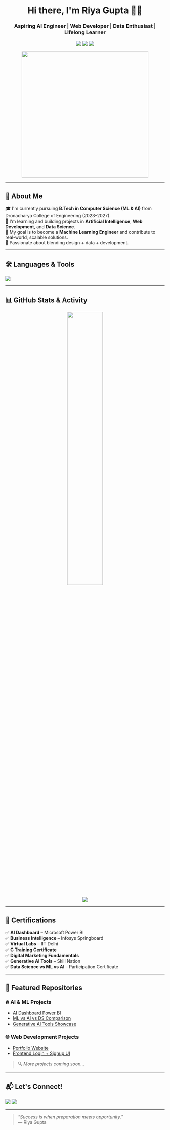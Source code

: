 <!-- HEADER -->
<h1 align="center">Hi there, I'm Riya Gupta 👩‍💻</h1>
<h3 align="center">Aspiring AI Engineer | Web Developer | Data Enthusiast | Lifelong Learner</h3>

<p align="center">
  <img src="https://img.shields.io/badge/B.Tech-CSE%20(ML%20&%20AI)-blue" />
  <img src="https://img.shields.io/badge/Developer-Frontend%20%7C%20AI-brightgreen" />
  <img src="https://img.shields.io/badge/Location-Gurugram%2C%20India-red" />
</p>

<p align="center">
  <img src="https://media.giphy.com/media/qgQUggAC3Pfv687qPC/giphy.gif" width="400" />
</p>

---

## 💼 About Me
🎓 I'm currently pursuing **B.Tech in Computer Science (ML & AI)** from Dronacharya College of Engineering (2023–2027).  
🌱 I'm learning and building projects in **Artificial Intelligence**, **Web Development**, and **Data Science**.  
🚀 My goal is to become a **Machine Learning Engineer** and contribute to real-world, scalable solutions.  
🧠 Passionate about blending design + data + development.

---

## 🛠️ Languages & Tools

<p align="left">
  <img src="https://skillicons.dev/icons?i=html,css,js,python,java,c,r,mysql,git,vscode,figma" />
</p>

---

## 📊 GitHub Stats & Activity

<!-- ✅ FIXED: GitHub Stats -->
<p align="center">
  <img src="https://github-readme-stats.vercel.app/api?username=riyagupta1106&show_icons=true&theme=github_dark" width="47%" />
<!--   <img src="https://github-readme-streak-stats.herokuapp.com?user=riyagupta1106&theme=github-dark" width="47%" /> -->
<!--   <img src="https://github-readme-streak-stats.herokuapp.com?user=riyagupta1160&theme=github-dark&hide_border=true" width="47%" /> -->
</p>

<p align="center">
  <img src="https://github-readme-activity-graph.vercel.app/graph?username=riyagupta1106&theme=react-dark&hide_border=true&area=true" />
</p>


---

## 🧾 Certifications

✅ **AI Dashboard** – Microsoft Power BI  
✅ **Business Intelligence** – Infosys Springboard  
✅ **Virtual Labs** – IIT Delhi  
✅ **C Training Certificate**  
✅ **Digital Marketing Fundamentals**  
✅ **Generative AI Tools** – Skill Nation  
✅ **Data Science vs ML vs AI** – Participation Certificate  

---

## 📁 Featured Repositories

### 🔥 AI & ML Projects
- [AI Dashboard Power BI](https://github.com/riyagupta6011/ai-dashboard)  
- [ML vs AI vs DS Comparison](https://github.com/riyagupta6011/ml-vs-ai-vs-ds)  
- [Generative AI Tools Showcase](https://github.com/riyagupta6011/generative-ai-tools)

### 🌐 Web Development Projects
- [Portfolio Website](https://github.com/riyagupta6011/portfolio)  
- [Frontend Login + Signup UI](https://github.com/riyagupta6011/frontend-auth-ui)

> 🔍 *More projects coming soon…*

---

## 📬 Let's Connect!

<p align="left">
  <a href="mailto:riyagupta6011@gmail.com"><img src="https://img.shields.io/badge/Gmail-Email-blue?style=for-the-badge&logo=gmail" /></a>
  <a href="https://github.com/riyagupta6011"><img src="https://img.shields.io/badge/GitHub-@riyagupta6011-black?style=for-the-badge&logo=github" /></a>
  <!-- Optional future: LinkedIn / Portfolio -->
</p>

---

> *“Success is when preparation meets opportunity.”*  
> — Riya Gupta

